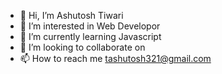 - 👋 Hi, I’m Ashutosh Tiwari
- 👀 I’m interested in Web Developor
- 🌱 I’m currently learning Javascript
- 💞️ I’m looking to collaborate on  
- 📫 How to reach me tashutosh321@gmail.com

<!---
ashutoshtiwarii/ashutoshtiwarii is a ✨ special ✨ repository because its `README.md` (this file) appears on your GitHub profile.
You can click the Preview link to take a look at your changes.
--->
